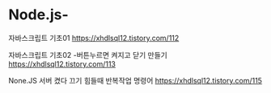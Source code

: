 # Node.js-
자바스크립트 기초01 
https://xhdlsql12.tistory.com/112 

자바스크립트 기초02 -버튼누르면 켜지고 닫기 만들기
https://xhdlsql12.tistory.com/113

None.JS 서버 켰다 끄기 힘들때 반복작업 명령어
https://xhdlsql12.tistory.com/115
